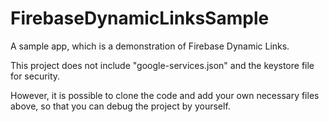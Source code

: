 # FirebaseDynamicLinksSample
A sample app, which is a demonstration of Firebase Dynamic Links.

This project does not include "google-services.json" and the keystore file for security.

However, it is possible to clone the code and add your own necessary files above, so that you can debug the project by yourself.